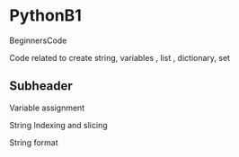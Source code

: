 # PythonB1
BeginnersCode

Code related to create string, variables , list , dictionary, set  

## Subheader

Variable assignment 

String Indexing and slicing

String format
